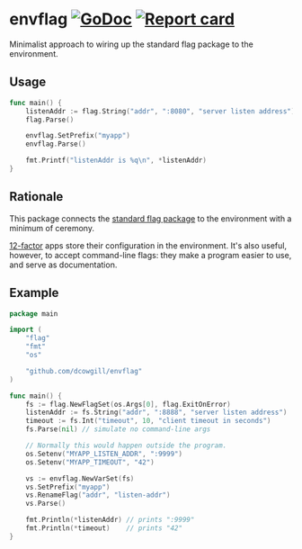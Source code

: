 # envflag [![GoDoc](https://godoc.org/github.com/dcowgill/envflag?status.svg)](http://godoc.org/github.com/dcowgill/envflag) [![Report card](https://goreportcard.com/badge/github.com/dcowgill/envflag)](https://goreportcard.com/report/github.com/dcowgill/envflag)

Minimalist approach to wiring up the standard flag package to the environment.

## Usage

```go
func main() {
    listenAddr := flag.String("addr", ":8080", "server listen address")
    flag.Parse()

    envflag.SetPrefix("myapp")
    envflag.Parse()

    fmt.Printf("listenAddr is %q\n", *listenAddr)
}
```

## Rationale

This package connects the [standard flag package](https://godoc.org/flag) to the
environment with a minimum of ceremony.

[12-factor](https://12factor.net/config) apps store their configuration in the
environment. It's also useful, however, to accept command-line flags: they make
a program easier to use, and serve as documentation.

## Example

```go
package main

import (
	"flag"
	"fmt"
	"os"

	"github.com/dcowgill/envflag"
)

func main() {
	fs := flag.NewFlagSet(os.Args[0], flag.ExitOnError)
	listenAddr := fs.String("addr", ":8888", "server listen address")
	timeout := fs.Int("timeout", 10, "client timeout in seconds")
	fs.Parse(nil) // simulate no command-line args

	// Normally this would happen outside the program.
	os.Setenv("MYAPP_LISTEN_ADDR", ":9999")
	os.Setenv("MYAPP_TIMEOUT", "42")

	vs := envflag.NewVarSet(fs)
	vs.SetPrefix("myapp")
	vs.RenameFlag("addr", "listen-addr")
	vs.Parse()

	fmt.Println(*listenAddr) // prints ":9999"
	fmt.Println(*timeout)    // prints "42"
}
```
